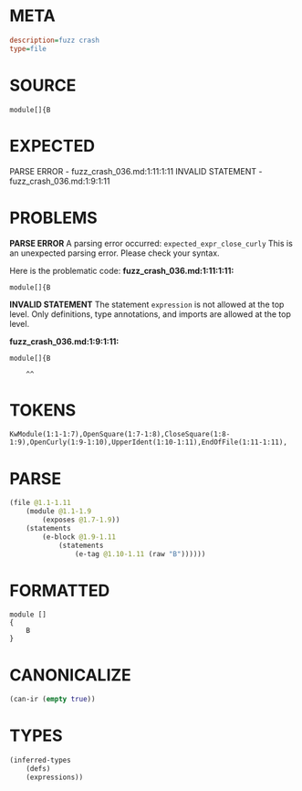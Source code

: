 # META
~~~ini
description=fuzz crash
type=file
~~~
# SOURCE
~~~roc
module[]{B
~~~
# EXPECTED
PARSE ERROR - fuzz_crash_036.md:1:11:1:11
INVALID STATEMENT - fuzz_crash_036.md:1:9:1:11
# PROBLEMS
**PARSE ERROR**
A parsing error occurred: `expected_expr_close_curly`
This is an unexpected parsing error. Please check your syntax.

Here is the problematic code:
**fuzz_crash_036.md:1:11:1:11:**
```roc
module[]{B
```
          


**INVALID STATEMENT**
The statement `expression` is not allowed at the top level.
Only definitions, type annotations, and imports are allowed at the top level.

**fuzz_crash_036.md:1:9:1:11:**
```roc
module[]{B
```
        ^^


# TOKENS
~~~zig
KwModule(1:1-1:7),OpenSquare(1:7-1:8),CloseSquare(1:8-1:9),OpenCurly(1:9-1:10),UpperIdent(1:10-1:11),EndOfFile(1:11-1:11),
~~~
# PARSE
~~~clojure
(file @1.1-1.11
	(module @1.1-1.9
		(exposes @1.7-1.9))
	(statements
		(e-block @1.9-1.11
			(statements
				(e-tag @1.10-1.11 (raw "B"))))))
~~~
# FORMATTED
~~~roc
module []
{
	B
}
~~~
# CANONICALIZE
~~~clojure
(can-ir (empty true))
~~~
# TYPES
~~~clojure
(inferred-types
	(defs)
	(expressions))
~~~
